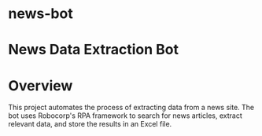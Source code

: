 # news-bot
# News Data Extraction Bot

# Overview
This project automates the process of extracting data from a news site. The bot uses Robocorp's RPA framework to search for news articles, extract relevant data, and store the results in an Excel file.
